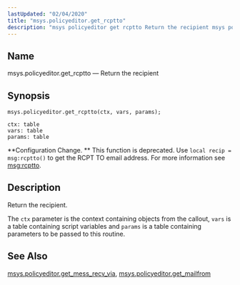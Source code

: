 ```yaml
---
lastUpdated: "02/04/2020"
title: "msys.policyeditor.get_rcptto"
description: "msys policyeditor get rcptto Return the recipient msys policyeditor get rcptto ctx vars params Configuration Change This function is deprecated Use local recip msg rcptto to get the RCPT TO email address For more information see msg rcptto Return the recipient The ctx parameter is the context containing objects from..."
---
```


<a name="lua.ref.msys.policyeditor.get_rcptto"></a> 
## Name

msys.policyeditor.get_rcptto — Return the recipient

<a name="idp24927120"></a> 
## Synopsis

`msys.policyeditor.get_rcptto(ctx, vars, params);`

```
ctx: table
vars: table
params: table
```

**Configuration Change. ** This function is deprecated. Use `local recip = msg:rcptto()` to get the RCPT TO email address. For more information see [msg:rcptto](/momentum/3/3-reference/3-reference-lua-ref-msg-rcptto).

<a name="idp24932432"></a> 
## Description

Return the recipient.

The `ctx` parameter is the context containing objects from the callout, `vars` is a table containing script variables and `params` is a table containing parameters to be passed to this routine.

<a name="idp24935920"></a> 
## See Also

[msys.policyeditor.get_mess_recv_via](/momentum/3/3-reference/lua-ref-msys-policyeditor-get-mess-recv-via), [msys.policyeditor.get_mailfrom](/momentum/3/3-reference/lua-ref-msys-policyeditor-get-mailfrom)
